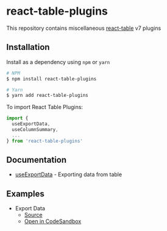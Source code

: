 # react-table-plugins

This repository contains miscellaneous [react-table](https://github.com/tannerlinsley/react-table) v7 plugins

## Installation

Install as a dependency using `npm` or `yarn`

```bash
# NPM
$ npm install react-table-plugins

# Yarn
$ yarn add react-table-plugins
```

To import React Table Plugins:

```js
import {
  useExportData,
  useColumnSummary,
  ...
} from 'react-table-plugins'
```

## Documentation

- [useExportData](./docs/useExportData.md) - Exporting data from table

## Examples

- Export Data
  - [Source](https://github.com/gargroh/react-table-plugins/tree/master/examples/export-data)
  - [Open in CodeSandbox](https://codesandbox.io/s/github/gargroh/react-table-plugins/tree/master/examples/export-data)
